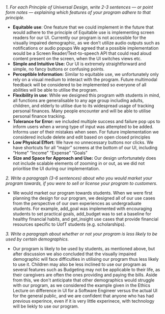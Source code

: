 _1. For each Principle of Universal Design, write 2-3 sentences — or point form notes — explaining which features of your program adhere to that principle._
- **Equitable use**: One feature that we could implement in the future that would adhere to the principle of Equitable use is implementing screen readers for our UI.
Currently our program is not accessible for the visually impaired demographic, as we don’t utilize audio outputs such as notifications or audio popups
We agreed that a possible implementation would be a Screen Reader/Text-to-speech API that could read aloud content present on the screen, when the UI switches views etc.
- **Simple and Intuitive Use:** Our UI is extremely straightforward and simple, no fancy buttons or confusing points.
- **Perceptible Information:** Similar to equitable use, we unfortunately only rely on a visual medium to interact with the program. Future multimodal feedback will be considered to be implemented so everyone of all abilities will be able to utilise the program.
- **Flexibility in use**: While we designed this program with students in mind, all functions are generalisable to any age group including adults, children, and elderly to utilise due to its widespread usage of tracking personal finances. Many people encounter and will be able to utilise personal finance tracking.
- **Tolerance for Error:** we included multiple success and failure pop ups to inform users when a wrong type of input was attempted to be added. Informs user of their mistakes when seen. For future implementation we considered include delete and edit  based on open closed principles
- **Low Physical Effort:** We have no unnecessary buttons nor clicks. We have shortcuts for all “major” screens at the bottom of our UI, including “Home” “Income” “Expense” “Goals”
- **Size and Space for Approach and Use:** Our design unfortunately does not include scalable elements of zooming in or out, as we did not prioritise the UI during our implementation.

_2. Write a paragraph (3-6 sentences) about who you would market your program towards, if you were to sell or license your program to customers._

- We would market our program towards students. When we were first planning the design for our program, we designed all of our use cases from the perspective of our own experiences as undergraduate students. 
For example, add_goal was implemented with encouraging students to set practical goals, add_budget was to set a baseline for healthy financial habits, and get_insight use cases that provide financial resources specific to UofT students (e.g. scholarships).

_3. Write a paragraph about whether or not your program is less likely to be used by certain demographics._
- Our program is likely to be used by students, as mentioned above, but after discussion we also concluded that the visually impaired demographic will face difficulties in utilising our program thus less likely to use it. Children may also be less inclined to use our program as several features such as Budgeting may not be applicable to their life, as their caregivers are often the ones providing and paying the bills. Aside from this, we don't anticipate that other demographics would struggle with our program, as we considered the example given in the Ethics Lecture on difference in UI for a Software Engineer versus the actual UI for the general public, and we are confident that anyone who has had previous experince, even if it is very little experinece, with technology will be liekly to use our program.
